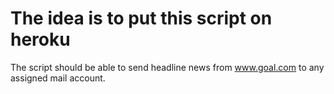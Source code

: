 # The idea is to put this script on heroku
The script should be able to send headline news from www.goal.com
to any assigned mail account.